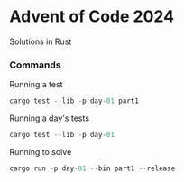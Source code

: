 # Advent of Code 2024
Solutions in Rust

### Commands
Running a test
```rust
cargo test --lib -p day-01 part1
```
Running a day's tests
```rust
cargo test --lib -p day-01
```
Running to solve
```rust
cargo run -p day-01 --bin part1 --release
```